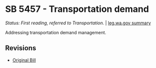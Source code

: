 # SB 5457 - Transportation demand
*Status: First reading, referred to Transportation.* | [leg.wa.gov summary](https://app.leg.wa.gov/billsummary?BillNumber=5457&Year=2021)

Addressing transportation demand management.

## Revisions
* [Original Bill](1/)